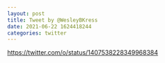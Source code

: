 ```yaml
--- 
layout: post 
title: Tweet by @WesleyBKress 
date: 2021-06-22 1624418244 
categories: twitter 
--- 
```

https://twitter.com/o/status/1407538228349968384